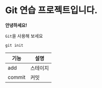 # Git 연습 프로젝트입니다.

**안녕하세요!**

`Git`을 사용해 보세요

```
git init
```

|기능|설명|
|---|---|
|add|스테이지|
|commit|커밋|
